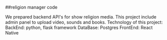 ##religion manager code

We prepared backend API's for show religion media. This project include admin panel to upload video, sounds and books. Technology of this project: 
BackEnd: python, flask framework 
DataBase: Postgres
FrontEnd: React Native

